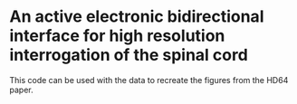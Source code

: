 # An active electronic bidirectional interface for high resolution interrogation of the spinal cord

This code can be used with the data to recreate the figures from the HD64 paper.
